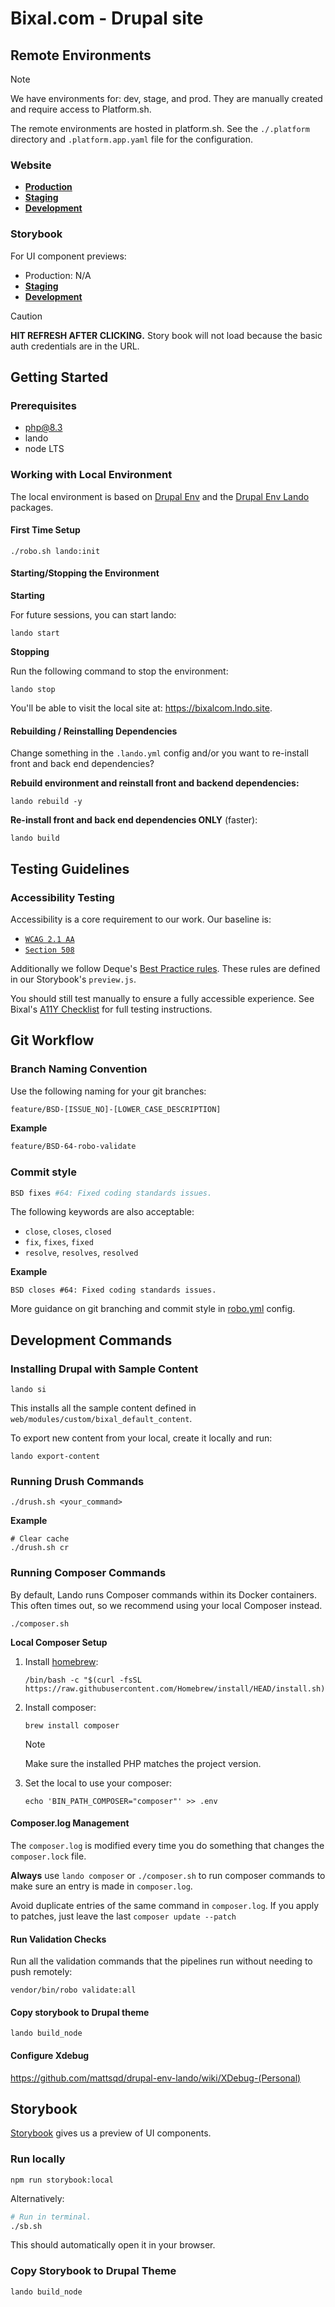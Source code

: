 # Bixal.com - Drupal site

## Remote Environments

> [!NOTE]
> We have environments for: dev, stage, and prod. They are manually created and require access to Platform.sh.

The remote environments are hosted in platform.sh. See the `./.platform` directory and `.platform.app.yaml` file for the configuration.

### Website

- **[Production](https://www.bixal.com/)**
- **[Staging](https://bixaldev:xAYwUBE2IB0yupf@stage-y77w3ti-tsvj5tw7p3f66.us.platformsh.site/)**
- **[Development](https://bixaldev:xAYwUBE2IB0yupf@develop-sr3snxi-tsvj5tw7p3f66.us.platformsh.site/)**

### Storybook

For UI component previews:

- Production: N/A
- **[Staging](https://bixaldev:xAYwUBE2IB0yupf@stage-y77w3ti-tsvj5tw7p3f66.us.platformsh.site/sb)**
- **[Development](https://bixaldev:xAYwUBE2IB0yupf@develop-sr3snxi-tsvj5tw7p3f66.us.platformsh.site/sb)**

> [!CAUTION]
> **HIT REFRESH AFTER CLICKING.** Story book will not load because the basic auth credentials are in the URL.

## Getting Started

### Prerequisites

- php@8.3
- lando
- node LTS

### Working with Local Environment

The local environment is based on [Drupal Env](https://github.com/mattsqd/drupal-env/wiki) and the [Drupal Env Lando](https://github.com/mattsqd/drupal-env-lando/wiki) packages.

#### First Time Setup

```
./robo.sh lando:init
```

#### Starting/Stopping the Environment


**Starting**

For future sessions, you can start lando:

```
lando start
```

**Stopping**

Run the following command to stop the environment:
```
lando stop
```


You'll be able to visit the local site at: https://bixalcom.lndo.site.

#### Rebuilding / Reinstalling Dependencies

Change something in the `.lando.yml` config and/or you want to re-install front and back end dependencies?


**Rebuild environment and reinstall front and backend dependencies:**

```
lando rebuild -y
```

**Re-install front and back end dependencies ONLY** (faster):

```
lando build
```

## Testing Guidelines

### Accessibility Testing

Accessibility is a core requirement to our work. Our baseline is:

- [`WCAG 2.1 AA`](https://www.w3.org/TR/WCAG21/)
- [`Section 508`](https://www.section508.gov/manage/laws-and-policies/)

Additionally we follow Deque's [Best Practice rules](https://dequeuniversity.com/rules/axe/4.4/#best-practices-rules). These rules are defined in our Storybook's `preview.js`.

You should still test manually to ensure a fully accessible experience. See Bixal's [A11Y Checklist](https://library.bixal.com/books/frontend-practice/page/frontend-accessibility-checklist) for full testing instructions.

## Git Workflow

### Branch Naming Convention

Use the following naming for your git branches:

```sh
feature/BSD-[ISSUE_NO]-[LOWER_CASE_DESCRIPTION]
```

**Example**

```sh
feature/BSD-64-robo-validate
```

### Commit style

```sh
BSD fixes #64: Fixed coding standards issues.
```

The following keywords are also acceptable:

- `close`, `closes`, `closed`
- `fix`, `fixes`, `fixed`
- `resolve`, `resolves`, `resolved`

**Example**

```
BSD closes #64: Fixed coding standards issues.
```

More guidance on git branching and commit style in [robo.yml](https://github.com/Bixal/bixal-site-drupal/blob/develop/robo.yml) config.


## Development Commands

### Installing Drupal with Sample Content

```
lando si
```

This installs all the sample content defined in `web/modules/custom/bixal_default_content`.

To export new content from your local, create it locally and run:

```
lando export-content
```

### Running Drush Commands

```
./drush.sh <your_command>
```

**Example**

```
# Clear cache
./drush.sh cr
```

### Running Composer Commands

By default, Lando runs Composer commands within its Docker containers. This often times out, so we recommend using your local Composer instead.


```
./composer.sh
```

**Local Composer Setup**

1. Install [homebrew](https://brew.sh/):
    ```
    /bin/bash -c "$(curl -fsSL https://raw.githubusercontent.com/Homebrew/install/HEAD/install.sh)"
    ```
2. Install composer:
    ```
    brew install composer
    ```

    > [!NOTE]
    > Make sure the installed PHP matches the project version.
3. Set the local to use your composer:
    ```
    echo 'BIN_PATH_COMPOSER="composer"' >> .env
    ```


#### Composer.log Management

The `composer.log` is modified every time you do something that changes the `composer.lock` file.

**Always** use `lando composer` or `./composer.sh` to run composer commands to make sure an entry is made in `composer.log`.

Avoid duplicate entries of the same command in `composer.log`. If you apply to patches, just leave the last `composer update --patch`

#### Run Validation Checks

Run all the validation commands that the pipelines run without needing to push remotely:

```
vendor/bin/robo validate:all
```

#### Copy storybook to Drupal theme

```
lando build_node
```

#### Configure Xdebug

https://github.com/mattsqd/drupal-env-lando/wiki/XDebug-(Personal)


## Storybook

[Storybook](https://storybook.js.org/) gives us a preview of UI components.

### Run locally

```
npm run storybook:local
```

Alternatively:

```bash
# Run in terminal.
./sb.sh
```

This should automatically open it in your browser.

### Copy Storybook to Drupal Theme

```
lando build_node
```
